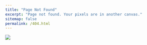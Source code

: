 ```yaml
---
title: "Page Not Found"
excerpt: "Page not found. Your pixels are in another canvas."
sitemap: false
permalink: /404.html
---
```


![](https://blog.kakaocdn.net/dn/s1Pt0/btrkjVysN3C/sfRIFPk088cDcuGyJbKbE0/img.png)
